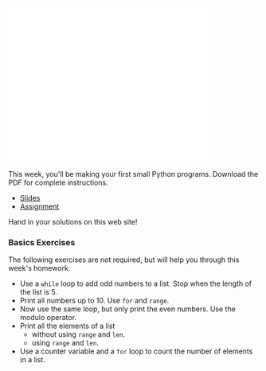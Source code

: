 <iframe src="//player.vimeo.com/video/110594812?byline=0&amp;portrait=0" width="400" height="314" frameborder="0" webkitallowfullscreen mozallowfullscreen allowfullscreen></iframe>

This week, you'll be making your first small Python programs. Download the PDF
for complete instructions.

* [Slides](Lecture_2_Slides.pdf)
* [Assignment](Lecture_2_Assignments_UvA.pdf)

Hand in your solutions on this web site!

### Basics Exercises

The following exercises are not required, but will help you through this week's homework.

* Use a `while` loop to add odd numbers to a list. Stop when the length of the list is 5.
* Print all numbers up to 10. Use `for` and `range`.
* Now use the same loop, but only print the even numbers. Use the modulo operator.
* Print all the elements of a list
	* without using `range` and `len`.
	* using `range` and `len`.
* Use a counter variable and a `for` loop to count the number of elements in a list.


